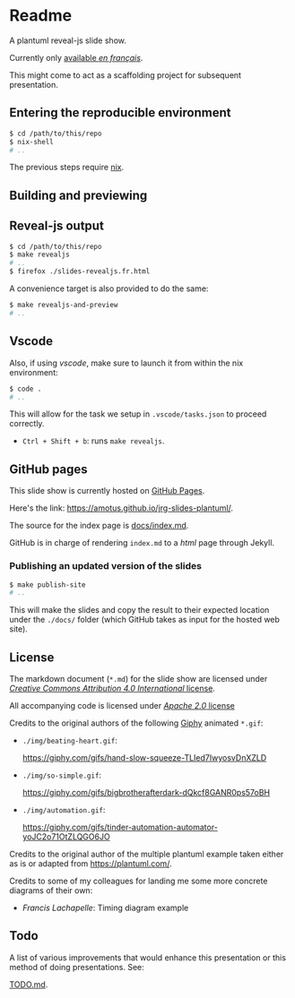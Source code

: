 Readme
======

A plantuml reveal-js slide show.

Currently only [available *en français*].

This might come to act as a scaffolding project for subsequent presentation.


Entering the reproducible environment
-------------------------------------

```bash
$ cd /path/to/this/repo
$ nix-shell
# ..
```

The previous steps require [nix].


Building and previewing
-----------------------

## Reveal-js output

```bash
$ cd /path/to/this/repo
$ make revealjs
# ..
$ firefox ./slides-revealjs.fr.html
```

A convenience target is also provided to do the same:

```bash
$ make revealjs-and-preview
# ..
```


Vscode
------

Also, if using *vscode*, make sure to launch it from within the nix environment:

```bash
$ code .
# ..
```

This will allow for the task we setup in `.vscode/tasks.json` to proceed correctly.

 -  `Ctrl + Shift + b`: runs `make revealjs`.


GitHub pages
------------

This slide show is currently hosted on [GitHub Pages].

Here's the link: <https://amotus.github.io/jrg-slides-plantuml/>.

The source for the index page is [docs/index.md](./docs/index.md).

GitHub is in charge of rendering `index.md` to a *html* page through
Jekyll.


### Publishing an updated version of the slides

```bash
$ make publish-site
# ..
```

This will make the slides and copy the result to their expected
location under the `./docs/` folder (which GitHub takes as input
for the hosted web site).


License
-------

The markdown document (`*.md`) for the slide show are licensed under
[*Creative Commons Attribution 4.0 International* license](./LICENSE.CC-BY-4).

All accompanying code is licensed under [*Apache 2.0* license](./LICENSE)

Credits to the original authors of the following [Giphy] animated `*.gif`:

 -  `./img/beating-heart.gif`:

    <https://giphy.com/gifs/hand-slow-squeeze-TLIed7IwyosvDnXZLD>

 -  `./img/so-simple.gif`:

    <https://giphy.com/gifs/bigbrotherafterdark-dQkcf8GANR0ps57oBH> 

 -  `./img/automation.gif`:

    <https://giphy.com/gifs/tinder-automation-automator-yoJC2o71OtZLQGO6JO>


Credits to the original author of the multiple plantuml example taken either as
is or adapted from <https://plantuml.com/>.

Credits to some of my colleagues for landing me some more concrete diagrams of
their own:

 -  *Francis Lachapelle*: Timing diagram example

Todo
----

A list of various improvements that would enhance this presentation
or this method of doing presentations. See:

[TODO.md](./TODO.md).



[available *en français*]: https://amotus.github.io/jrg-slides-plantuml/.
[nix]: https://nixos.org/nix/download.html
[Giphy]:https://giphy.com/
[GitHub Pages]: https://pages.github.com/
